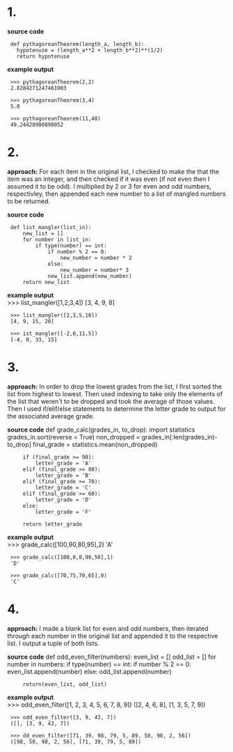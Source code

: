 # 1. 
**source code**

     def pythagoreanTheorem(length_a, length_b):
       hypotenuse = (length_a**2 + length_b**2)**(1/2)
       return hypotenuse
    
**example output** 

     >>> pythagoreanTheorem(2,2)
     2.8284271247461903
     
     >>> pythagoreanTheorem(3,4) 
     5.0

     >>> pythagoreanTheorem(11,48)
     49.24428900898052
          

# 2. 

**approach:** 
     For each item in the original list, I checked to make the that the item was an integer, and then checked if it was even (if not even then I assumed it to be odd). I multiplied by 2 or 3 for even and odd numbers, respectivley, then appended each new number to a list of mangled numbers to be returned.

**source code**

     def list_mangler(list_in):
         new_list = []
         for number in list_in:
             if type(number) == int:
                 if number % 2 == 0:
                     new_number = number * 2
                 else:
                     new_number = number* 3
                 new_list.append(new_number)
         return new_list
    
**example output**    
     >>> list_mangler([1,2,3,4])
     [3, 4, 9, 8]

     >>> list_mangler([2,3,5,10])
     [4, 9, 15, 20]

     >>> ist_mangler([-2,0,11,5])
     [-4, 0, 33, 15]

# 3. 

**approach:** 
     In order to drop the lowest grades from the list, I first sorted the list from highest to lowest. Then used indexing to take only the elements of the list that weren't to be dropped and took the average of those values. Then I used if/elif/else statements to determine the letter grade to output for the associated average grade.

**source code**
     def grade_calc(grades_in, to_drop):
         import statistics
         grades_in.sort(reverse = True)
         non_dropped = grades_in[:len(grades_in)-to_drop]
         final_grade = statistics.mean(non_dropped)

         if (final_grade >= 90):
             letter_grade = 'A'
         elif (final_grade >= 80):
             letter_grade = 'B'
         elif (final_grade >= 70):
             letter_grade = 'C'
         elif (final_grade >= 60):
             letter_grade = 'D'
         else:
             letter_grade = 'F'

         return letter_grade

**example output**  
     >>> grade_calc([100,90,80,95],2)
     'A'

     >>> grade_calc([100,0,0,90,50],1)
     'D'

     >>> grade_calc([70,75,70,65],0)
     'C'

# 4. 
**approach:**
     I made a blank list for even and odd numbers, then iterated through each number in the original list and appended it to the respective list. I output a tuple of both lists.

**source code**
     def odd_even_filter(numbers):
         even_list = []
         odd_list = []
         for number in numbers:
             if type(number) == int:
                 if number % 2 == 0:
                     even_list.append(number)
                 else:
                     odd_list.append(number)

         return(even_list, odd_list)
    
**example output**  
     >>> odd_even_filter([1, 2, 3, 4, 5, 6, 7, 8, 9])
     ([2, 4, 6, 8], [1, 3, 5, 7, 9])

     >>> odd_even_filter([3, 9, 43, 7])
     ([], [3, 9, 43, 7])

     >>> dd_even_filter([71, 39, 98, 79, 5, 89, 50, 90, 2, 56])
     ([98, 50, 90, 2, 56], [71, 39, 79, 5, 89])
